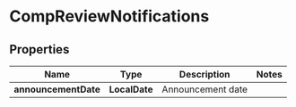 

# CompReviewNotifications


## Properties

| Name | Type | Description | Notes |
|------------ | ------------- | ------------- | -------------|
|**announcementDate** | **LocalDate** | Announcement date |  |



